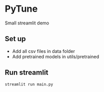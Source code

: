 # PyTune

Small streamlit demo

## Set up

- Add all csv files in data folder
- Add pretrained models in utils/pretrained

## Run streamlit 
```bash
streamlit run main.py
```


